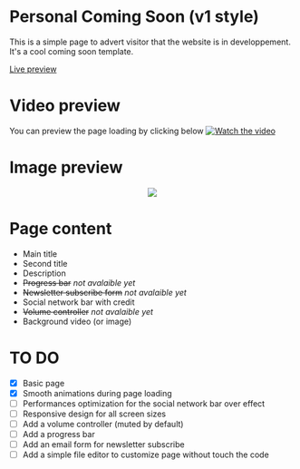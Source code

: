 # Personal Coming Soon (v1 style)
This is a simple page to advert visitor that the website is in developpement. It's a cool coming soon template.

[Live preview](http://melvin-lemoine.me)

# Video preview
You can preview the page loading by clicking below
[![Watch the video](http://fichiers.feather-project.org/git_ressources/PCS_V1/RENDER.png)](https://youtu.be/mkH4I9GGq9c)

# Image preview	
<p align="center"><img src="http://fichiers.feather-project.org/git_ressources/PCS_V1/preview.jpg"/></p>

# Page content
- Main title
- Second title
- Description
- <s>Progress bar</s> *not avalaible yet*
- <s>Newsletter subscribe form</s> *not avalaible yet*
- Social network bar with credit
- <s>Volume controller</s> *not avalaible yet*
- Background video (or image) 

# TO DO
- [x] Basic page
- [x] Smooth animations during page loading
- [ ] Performances optimization for the social network bar over effect
- [ ] Responsive design for all screen sizes
- [ ] Add a volume controller (muted by default)
- [ ] Add a progress bar
- [ ] Add an email form for newsletter subscribe
- [ ] Add a simple file editor to customize page without touch the code